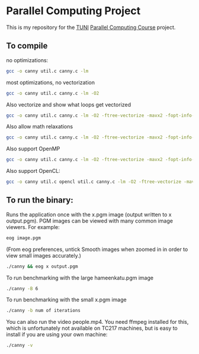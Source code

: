 # Parallel Computing Project

This is my repository for the [TUNI](https://www.tuni.fi/en) [Parallel Computing Course](https://moodle.tuni.fi/course/view.php?id=34634) project.

## To compile

no optimizations:
```bash
gcc -o canny util.c canny.c -lm
```
most optimizations, no vectorization
```bash
gcc -o canny util.c canny.c -lm -O2
```
Also vectorize and show what loops get vectorized
```bash
gcc -o canny util.c canny.c -lm -O2 -ftree-vectorize -mavx2 -fopt-info-vec
```
Also allow math relaxations
```bash
gcc -o canny util.c canny.c -lm -O2 -ftree-vectorize -mavx2 -fopt-info-vec -ffast-math
```
Also support OpenMP
```bash
gcc -o canny util.c canny.c -lm -O2 -ftree-vectorize -mavx2 -fopt-info-vec -ffast-math -fopenmp
```
Also support OpenCL:
```bash
gcc -o canny util.c opencl util.c canny.c -lm -O2 -ftree-vectorize -mavx2 -fopt-info-vec -ffast-math -fopenmp -lOpenCL
```

## To run the binary:

Runs the application once with the x.pgm image (output written to
x output.pgm). PGM images can be viewed with many common image viewers. For example:
```bash
eog image.pgm
```
(From eog preferences, untick Smooth images when zoomed in in order to
view small images accurately.)
```bash
./canny && eog x output.pgm
```
To run benchmarking with the large hameenkatu.pgm image
```bash
./canny -B 6
```
To run benchmarking with the small x.pgm image
```bash
./canny -b num of iterations
```
You can also run the video people.mp4. You need ffmpeg installed for this,
which is unfortunately not available on TC217 machines, but is easy to install
if you are using your own machine:
```bash
./canny -v
```